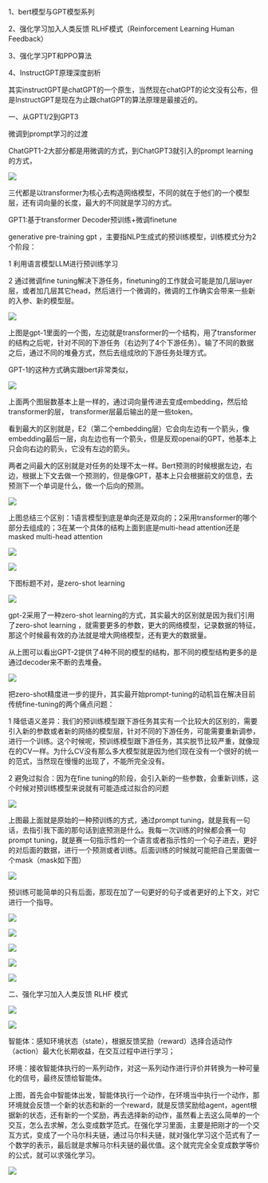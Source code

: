 1、bert模型与GPT模型系列

2、强化学习加入人类反馈 RLHF模式（Reinforcement Learning Human Feedback）

3、强化学习PT和PPO算法

4、InstructGPT原理深度剖析

其实instructGPT是chatGPT的一个原生，当然现在chatGPT的论文没有公布，但是InstructGPT是现在为止跟chatGPT的算法原理是最接近的。

一、从GPT1/2到GPT3

微调到prompt学习的过渡

 ChatGPT1-2大部分都是用微调的方式，到ChatGPT3就引入的prompt learning的方式，

![](https://gitee.com/hxc8/images1/raw/master/img/202407172117195.jpg)

三代都是以transformer为核心去构造网络模型，不同的就在于他们的一个模型层，还有词向量的长度，最大的不同就是学习的方式。

GPT1:基于transformer Decoder预训练+微调finetune

generative pre-training gpt ，主要指NLP生成式的预训练模型，训练模式分为2个阶段：

1 利用语言模型LLM进行预训练学习

2 通过微调fine tuning解决下游任务，finetuning的工作就会可能是加几层layer层，或者加几层其它head，然后进行一个微调的，微调的工作确实会带来一些新的入参、新的模型层。

![](https://gitee.com/hxc8/images1/raw/master/img/202407172117415.jpg)

上图是gpt-1里面的一个图，左边就是transformer的一个结构，用了transformer的结构之后呢，针对不同的下游任务（右边列了4个下游任务）。输了不同的数据之后，通过不同的堆叠方式，然后去组成欣的下游任务处理方式。

GPT-1的这种方式确实跟bert非常类似，

![](https://gitee.com/hxc8/images1/raw/master/img/202407172117937.jpg)

上面两个图层数基本上是一样的，通过词向量传进去变成embedding，然后给transformer的层， transformer层最后输出的是一些token。

看到最大的区别就是，E2（第二个embedding层）它会向左边有一个箭头，像embedding最后一层，向左边也有一个箭头，但是反观openai的GPT，他基本上只会向右边的箭头，它没有左边的箭头。

两者之间最大的区别就是对任务的处理不太一样。Bert预测的时候根据左边，右边，根据上下文去做一个预测的，但是像GPT，基本上只会根据前文的信息，去预测下一个单词是什么，做一个后向的预测。

![](https://gitee.com/hxc8/images1/raw/master/img/202407172117995.jpg)

上图总结三个区别：1语言模型到底是单向还是双向的；2采用transformer的哪个部分去组成的；3在某一个具体的结构上面到底是multi-head attention还是masked multi-head attention

![](https://gitee.com/hxc8/images1/raw/master/img/202407172117110.jpg)

![](https://gitee.com/hxc8/images1/raw/master/img/202407172117410.jpg)

下图标题不对，是zero-shot learning

![](https://gitee.com/hxc8/images1/raw/master/img/202407172117796.jpg)

gpt-2采用了一种zero-shot learning的方式，其实最大的区别就是因为我们引用了zero-shot learning ，就需要更多的参数，更大的网络模型，记录数据的特征，那这个时候最有效的办法就是增大网络模型，还有更大的数据量。

从上图可以看出GPT-2提供了4种不同的模型的结构，那不同的模型结构更多的是通过decoder来不断的去堆叠。

![](https://gitee.com/hxc8/images1/raw/master/img/202407172117319.jpg)

把zero-shot精度进一步的提升，其实最开始prompt-tuning的动机旨在解决目前传统fine-tuning的两个痛点问题：

1 降低语义差异：我们的预训练模型跟下游任务其实有一个比较大的区别的，需要引入新的参数或者新的网络的模型层，针对不同的下游任务，可能需要重新调参，进行一个训练。这个时候呢，预训练模型跟下游任务，其实脱节比较严重，就像现在的CV一样。为什么CV没有那么多大模型就是因为他们现在没有一个很好的统一的范式，当然现在慢慢的出现了，不能所完全没有。

2 避免过拟合：因为在fine tuning的阶段，会引入新的一些参数，会重新训练，这个时候对预训练模型来说就有可能造成过拟合的问题

![](https://gitee.com/hxc8/images1/raw/master/img/202407172118648.jpg)

上图最上面就是原始的一种预训练的方式，通过prompt tuning，就是我有一句话，去指引我下面的那句话到底预测是什么。我每一次训练的时候都会赛一句prompt tuning，就是赛一句指示性的一个语言或者指示性的一个句子进去，更好的对后面的数据，进行一个预测或者训练。后面训练的时候就可能把自己里面做一个mask（mask如下图）

![](https://gitee.com/hxc8/images1/raw/master/img/202407172118036.jpg)

预训练可能简单的只有后面，那现在加了一句更好的句子或者更好的上下文，对它进行一个指导。

![](https://gitee.com/hxc8/images1/raw/master/img/202407172118984.jpg)

![](https://gitee.com/hxc8/images1/raw/master/img/202407172118041.jpg)

![](https://gitee.com/hxc8/images1/raw/master/img/202407172118094.jpg)

![](https://gitee.com/hxc8/images1/raw/master/img/202407172118279.jpg)

![](https://gitee.com/hxc8/images1/raw/master/img/202407172118457.jpg)

二、强化学习加入人类反馈 RLHF 模式

![](https://gitee.com/hxc8/images1/raw/master/img/202407172118091.jpg)

![](https://gitee.com/hxc8/images1/raw/master/img/202407172118353.jpg)

智能体：感知环境状态（state），根据反馈奖励（reward）选择合适动作（action）最大化长期收益，在交互过程中进行学习；

环境：接收智能体执行的一系列动作，对这一系列动作进行评价并转换为一种可量化的信号，最终反馈给智能体。

上图，首先会中智能体出发，智能体执行一个动作，在环境当中执行一个动作，那环境就会反馈一个新的状态和新的一个reward，就是反馈奖励给agent，agent根据新的状态，还有新的一个奖励，再去选择新的动作，虽然看上去这么简单的一个交互，怎么去求解，怎么变成数学范式。在强化学习里面，主要是把刚才的一个交互方式，变成了一个马尔科夫链，通过马尔科夫链，就对强化学习这个范式有了一个数学的表示，最后就是求解马尔科夫链的最优值。这个就完完全全变成数学等价的公式，就可以求强化学习。

![](https://gitee.com/hxc8/images1/raw/master/img/202407172118812.jpg)
